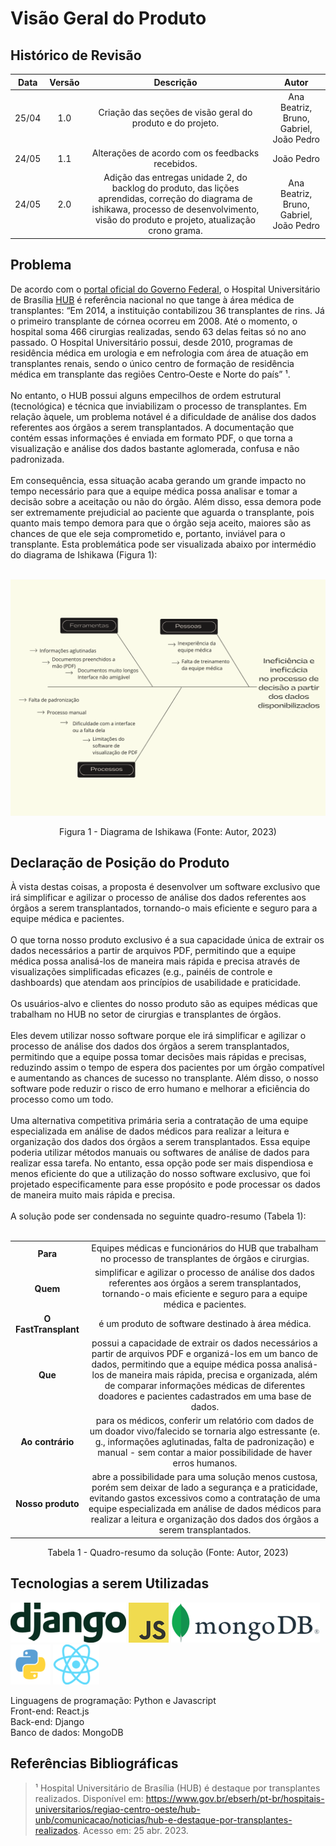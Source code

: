 # Visão Geral do Produto

## Histórico de Revisão

| **Data** | **Versão** | **Descrição**                                              | **Autor**                               |
|:--------:|:----------:|:----------------------------------------------------------:|:---------------------------------------:|
| 25/04    | 1.0        | Criação das seções de visão geral do produto e do projeto. | Ana Beatriz, Bruno, Gabriel, João Pedro |
| 24/05    | 1.1        | Alterações de acordo com os feedbacks recebidos.           | João Pedro                              |
| 24/05    | 2.0        | Adição das entregas unidade 2, do backlog do produto, das lições aprendidas, correção do diagrama de ishikawa, processo de desenvolvimento, visão do produto e projeto, atualização crono grama. | Ana Beatriz, Bruno, Gabriel, João Pedro |

## Problema

De acordo com o [portal oficial do Governo Federal](http://gov.br), o Hospital Universitário de Brasília [HUB](https://www.gov.br/ebserh/pt-br/hospitais-universitarios/regiao-centro-oeste/hub-unb) é referência nacional no que tange à área médica de transplantes: “Em 2014, a instituição contabilizou 36 transplantes de rins. Já o primeiro transplante de córnea ocorreu em 2008. Até o momento, o hospital soma 466 cirurgias realizadas, sendo 63 delas feitas só no ano passado. O Hospital Universitário possui, desde 2010, programas de residência médica em urologia e em nefrologia com área de atuação em transplantes renais, sendo o único centro de formação de residência médica em transplante das regiões Centro‑Oeste e Norte do país” ¹.</br></br>
No entanto, o HUB possui alguns empecilhos de ordem estrutural (tecnológica) e técnica que inviabilizam o processo de transplantes. Em relação àquele, um problema notável é a  dificuldade de análise dos dados referentes aos órgãos a serem transplantados. A documentação que contém essas informações é enviada em formato PDF, o que torna a visualização e análise dos dados bastante aglomerada, confusa e não padronizada.</br></br>
Em consequência, essa situação acaba gerando um grande impacto no tempo necessário para que a equipe médica possa analisar e tomar a decisão sobre a aceitação ou não do órgão. Além disso, essa demora pode ser extremamente prejudicial ao paciente que aguarda o transplante, pois quanto mais tempo demora para que o órgão seja aceito, maiores são as chances de que ele seja comprometido e, portanto, inviável para o transplante. Esta problemática pode ser visualizada abaixo por intermédio do diagrama de Ishikawa (Figura 1):</br></br>

<center>

![Diagrama de Ishikawa](../assets//entregas/unidade1/ishikawa/4.png)

Figura 1 - Diagrama de Ishikawa (Fonte: Autor, 2023)

</center>

## Declaração de Posição do Produto

À vista destas coisas, a proposta é desenvolver um software exclusivo que irá simplificar e agilizar o processo de análise dos dados referentes aos órgãos a serem transplantados, tornando-o mais eficiente e seguro para a equipe médica e pacientes.</br></br>
O que torna nosso produto exclusivo é a sua capacidade única de extrair os dados necessários a partir de arquivos PDF, permitindo que a equipe médica possa analisá-los de maneira mais rápida e precisa através de visualizações simplificadas  eficazes (e.g., painéis de controle e dashboards) que atendam aos princípios de usabilidade e praticidade.</br></br>
Os usuários-alvo e clientes do nosso produto são as equipes médicas que trabalham no HUB no setor de cirurgias e transplantes de órgãos.</br></br>
Eles devem utilizar nosso software porque ele irá simplificar e agilizar o processo de análise dos dados dos órgãos a serem transplantados, permitindo que a equipe possa tomar decisões mais rápidas e precisas, reduzindo assim o tempo de espera dos pacientes por um órgão compatível e aumentando as chances de sucesso no transplante. Além disso, o nosso software pode reduzir o risco de erro humano e melhorar a eficiência do processo como um todo.</br></br>
Uma alternativa competitiva primária seria a contratação de uma equipe especializada em análise de dados médicos para realizar a leitura e organização dos dados dos órgãos a serem transplantados. Essa equipe poderia utilizar métodos manuais ou softwares de análise de dados para realizar essa tarefa. No entanto, essa opção pode ser mais dispendiosa e menos eficiente do que a utilização do nosso software exclusivo, que foi projetado especificamente para esse propósito e pode processar os dados de maneira muito mais rápida e precisa.</br></br>
A solução pode ser condensada no seguinte quadro-resumo (Tabela 1):</br></br>

<center>

|                      |                                                                                                                                                                                                                                                                                                     |
|:--------------------:|:---------------------------------------------------------------------------------------------------------------------------------------------------------------------------------------------------------------------------------------------------------------------------------------------------:|
| **Para**             | Equipes médicas e funcionários do HUB que trabalham no processo de transplantes de órgãos e cirurgias.                                                                                                                                                                                              |
| **Quem**             | simplificar e agilizar o processo de análise dos dados referentes aos órgãos a serem transplantados, tornando-o mais eficiente e seguro para a equipe médica e pacientes.                                                                                                                           |
| **O FastTransplant** | é um produto de software destinado à área médica.                                                                                                                                                                                                                                                   |
| **Que**              | possui a capacidade de extrair os dados necessários a partir de arquivos PDF e organizá-los em um banco de dados, permitindo que a equipe médica possa analisá-los de maneira mais rápida, precisa e organizada, além de comparar informações médicas de diferentes doadores e pacientes cadastrados em uma base de dados.                    |
| **Ao contrário**     | para os médicos, conferir um relatório com dados de um doador vivo/falecido se tornaria algo estressante (e. g.,  informações aglutinadas, falta de padronização) e  manual - sem contar a maior possibilidade de haver erros humanos.                                                              |
| **Nosso produto**    | abre a possibilidade para uma solução menos custosa, porém sem deixar de lado a segurança e a praticidade, evitando gastos excessivos como a contratação de uma equipe especializada em análise de dados médicos para realizar a leitura e organização dos dados dos órgãos a serem transplantados. |

Tabela 1 - Quadro-resumo da solução (Fonte: Autor, 2023)

</center>

## Tecnologias a serem Utilizadas

![python](../assets/visao-do-produto/django.png)
![python](../assets/visao-do-produto/js.png)
![python](../assets/visao-do-produto/mongo.png)
![python](../assets/visao-do-produto/python.png)
![python](../assets/visao-do-produto/react.png)

Linguagens de programação: Python e Javascript</br>
Front-end: React.js</br>
Back-end: Django</br>
Banco de dados: MongoDB</br>

## Referências Bibliográficas

 > ¹ Hospital Universitário de Brasília (HUB) é destaque por transplantes realizados. Disponível em: <https://www.gov.br/ebserh/pt-br/hospitais-universitarios/regiao-centro-oeste/hub-unb/comunicacao/noticias/hub-e-destaque-por-transplantes-realizados>. Acesso em: 25 abr. 2023.
